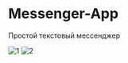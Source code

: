 # Messenger-App
Простой текстовый мессенджер

![1](https://cdn1.radikalno.ru/uploads/2019/4/18/064228262ed9ce2e2daa49157bc74b9d-full.jpg)
![2](https://cdn1.radikalno.ru/uploads/2019/4/18/f8a51c8dc0bf155b9a70fede6510be01-full.jpg)
